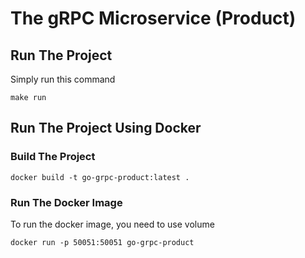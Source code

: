 # The gRPC Microservice (Product)

## Run The Project

Simply run this command

```
make run
```

## Run The Project Using Docker

### Build The Project

```
docker build -t go-grpc-product:latest .
```

### Run The Docker Image

To run the docker image, you need to use volume

```
docker run -p 50051:50051 go-grpc-product
```
